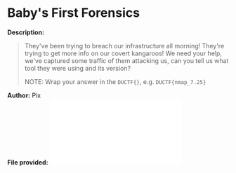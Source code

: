 # Baby's First Forensics
**Description:**
>They've been trying to breach our infrastructure all morning! They're trying to get more info on our covert kangaroos! We need your help, we've captured some traffic of them attacking us, can you tell us what tool they were using and its version?   
>   
>NOTE: Wrap your answer in the ```DUCTF{}```, e.g. ```DUCTF{nmap_7.25}```
    
**Author:** Pix   
**File provided:** ![capture.pcap](capture.pcap)
